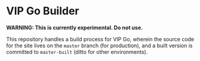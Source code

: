 # VIP Go Builder

**WARNING: This is currently experimental. Do not use.**

This repository handles a build process for VIP Go, wherein the source code for the site lives on the `master` branch (for production), and a built version is committed to `master-built` (ditto for other environments).
